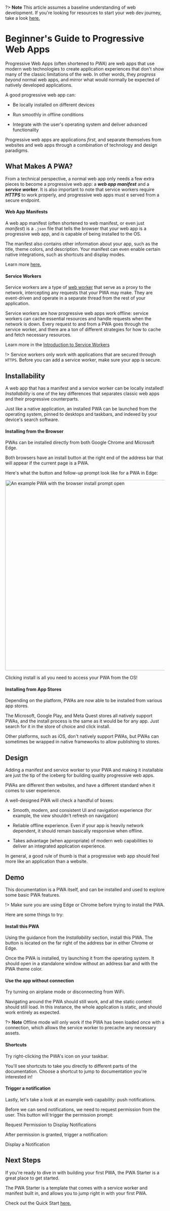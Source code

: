 ?> **Note** This article assumes a baseline understanding of web development. If you're looking for resources to start your web dev journey, take a look [here.](https://developer.mozilla.org/en-US/docs/Learn/Getting_started_with_the_web)

# Beginner's Guide to Progressive Web Apps

Progressive Web Apps (often shortened to *PWA*) are web apps that use modern web technologies to create application experiences that don't show many of the classic limitations of the web.
In other words, they *progress beyond* normal web apps, and mirror what would normally be expected of natively developed applications.

A good progressive web app can:

- Be locally installed on different devices

- Run smoothly in offline conditions

- Integrate with the user's operating system and deliver advanced functionality

Progressive web apps are applications *first*, and separate themselves from websites and web apps through a combination of technology and design paradigms.

## What Makes A PWA?
From a technical perspective, a normal web app only needs a few extra pieces to become a progressive web app: a ***web app manifest*** and a ***service worker***. It is also important to note that service workers require ***HTTPS*** to work properly, and progressive web apps must e served from a secure endpoint.

#### Web App Manifests
A web app manifest (often shortened to web manifest, or even just *manifest*) is a `.json` file that tells the browser that your web app is a progressive web app, and is capable of being installed to the OS.

The manifest also contains other information about your app, such as the title, theme colors, and description. Your manifest can even enable certain native integrations, such as shortcuts and display modes.

Learn more [here.](https://developer.mozilla.org/en-US/docs/Web/Manifest)

#### Service Workers
Service workers are a type of [web worker](https://developer.mozilla.org/en-US/docs/Web/API/Web_Workers_API/Using_web_workers) that serve as a proxy to the network, intercepting any requests that your PWA may make. 
They are event-driven and operate in a separate thread from the rest of your application.

Service workers are how progressive web apps work offline: service workers can cache essential resources and handle requests when the network is down. 
Every request to and from a PWA goes through the service worker, and there are a ton of different strategies for how to cache and fetch necessary resources.

Learn more in the [Introduction to Service Workers](/home/sw-intro)

!> Service workers only work with applications that are secured through `HTTPS`. Before you can add a service worker, make sure your app is secure.

## Installability

A web app that has a manifest and a service worker can be locally installed! *Installability* is one of the key differences that separates classic web apps and their progressive counterparts.

Just like a native application, an installed PWA can be launched from the operating system, pinned to desktops and taskbars, and indexed by your device's search software.

#### Installing from the Browser

PWAs can be installed directly from both Google Chrome and Microsoft Edge.

Both browsers have an install button at the right end of the address bar that will appear if the current page is a PWA. 

Here's what the button and follow-up prompt look like for a PWA in Edge:

<div class="docs-image">
   <img src="assets/home/beginners/install-prompt.png" alt="An example PWA with the browser install prompt open" width=600>
</div>

Clicking install is all you need to access your PWA from the OS!

#### Installing from App Stores

Depending on the platform, PWAs are now able to be installed from various app stores.

The Microsoft, Google Play, and Meta Quest stores all natively support PWAs, and the install process is the same as it would be for any app. Just search for it in the store of choice and click install.

Other platforms, such as iOS, don't natively support PWAs, but PWAs can sometimes be wrapped in native frameworks to allow publishing to stores.

## Design

Adding a manifest and service worker to your PWA and making it installable are just the tip of the iceberg for building quality progressive web apps.

PWAs are different then websites, and have a different standard when it comes to user experience.

A well-designed PWA will check a handful of boxes:

- Smooth, modern, and consistent UI and navigation experience (for example, the view shouldn't refresh on navigation)

- Reliable offline experience. Even if your app is heavily network dependent, it should remain basically responsive when offline.

- Takes advantage (when appropriate) of modern web capabilities to deliver an integrated application experience. 


In general, a good rule of thumb is that a progressive web app should feel more like an application than a website.


## Demo

This documentation is a PWA itself, and can be installed and used to explore some basic PWA features.

!> Make sure you are using Edge or Chrome before trying to install the PWA.

Here are some things to try:


#### Install this PWA

Using the guidance from the *Installability* section, install this PWA. The button is located on the far right of the address bar in either Chrome or Edge.

Once the PWA is installed, try launching it from the operating system. It should open in a standalone window without an address bar and with the PWA theme color.

#### Use the app without connection

Try turning on airplane mode or disconnecting from WiFi.

Navigating around the PWA should still work, and all the static content should still load.
In this instance, the whole application is static, and should work entirely as expected.

?> **Note** Offline mode will only work if the PWA has been loaded once with a connection, which allows the service worker to precache any necessary assets.

#### Shortcuts

Try right-clicking the PWA's icon on your taskbar.

You'll see shortcuts to take you directly to different parts of the documentation. Choose a shortcut to jump to documentation you're interested in!

#### Trigger a notification

Lastly, let's take a look at an example web capability: push notifications.

Before we can send notifications, we need to request permission from the user. This button will trigger the permission prompt:

<sl-button id="permission-button"> Request Permission to Display Notifications </sl-button>

After permission is granted, trigger a notification:

<sl-button id="notification-button"> Display a Notification </sl-button>

<script>
   const permissionButton = document.querySelector('#permission-button');
   const notificationButton = document.querySelector('#notification-button');
   permissionButton.addEventListener("click", () => {
      Notification.requestPermission().then(permission => {
         if (permission === "granted") {
            console.log("The user accepted");
         }
      });
   });

   notificationButton.addEventListener("click", () => {
         var notif = new Notification("Hello, World!");
   });
</script>


## Next Steps

If you're ready to dive in with building your first PWA, the PWA Starter is a great place to get started.

The PWA Starter is a template that comes with a service worker and manifest built in, and allows you to jump right in with your first PWA. 

Check out the Quick Start [here.](/starter/quick-start)


